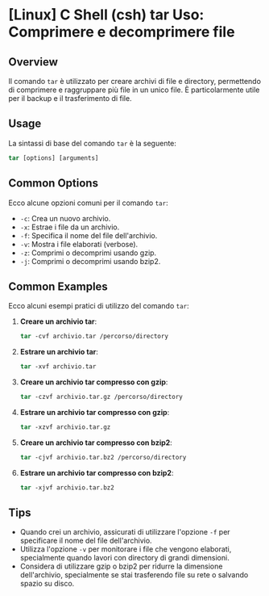 # [Linux] C Shell (csh) tar Uso: Comprimere e decomprimere file

## Overview
Il comando `tar` è utilizzato per creare archivi di file e directory, permettendo di comprimere e raggruppare più file in un unico file. È particolarmente utile per il backup e il trasferimento di file.

## Usage
La sintassi di base del comando `tar` è la seguente:

```csh
tar [options] [arguments]
```

## Common Options
Ecco alcune opzioni comuni per il comando `tar`:

- `-c`: Crea un nuovo archivio.
- `-x`: Estrae i file da un archivio.
- `-f`: Specifica il nome del file dell'archivio.
- `-v`: Mostra i file elaborati (verbose).
- `-z`: Comprimi o decomprimi usando gzip.
- `-j`: Comprimi o decomprimi usando bzip2.

## Common Examples
Ecco alcuni esempi pratici di utilizzo del comando `tar`:

1. **Creare un archivio tar**:
   ```csh
   tar -cvf archivio.tar /percorso/directory
   ```

2. **Estrare un archivio tar**:
   ```csh
   tar -xvf archivio.tar
   ```

3. **Creare un archivio tar compresso con gzip**:
   ```csh
   tar -czvf archivio.tar.gz /percorso/directory
   ```

4. **Estrare un archivio tar compresso con gzip**:
   ```csh
   tar -xzvf archivio.tar.gz
   ```

5. **Creare un archivio tar compresso con bzip2**:
   ```csh
   tar -cjvf archivio.tar.bz2 /percorso/directory
   ```

6. **Estrare un archivio tar compresso con bzip2**:
   ```csh
   tar -xjvf archivio.tar.bz2
   ```

## Tips
- Quando crei un archivio, assicurati di utilizzare l'opzione `-f` per specificare il nome del file dell'archivio.
- Utilizza l'opzione `-v` per monitorare i file che vengono elaborati, specialmente quando lavori con directory di grandi dimensioni.
- Considera di utilizzare gzip o bzip2 per ridurre la dimensione dell'archivio, specialmente se stai trasferendo file su rete o salvando spazio su disco.